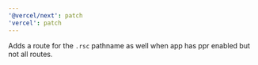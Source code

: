 ```yaml
---
'@vercel/next': patch
'vercel': patch
---
```


Adds a route for the `.rsc` pathname as well when app has ppr enabled but not all routes.
